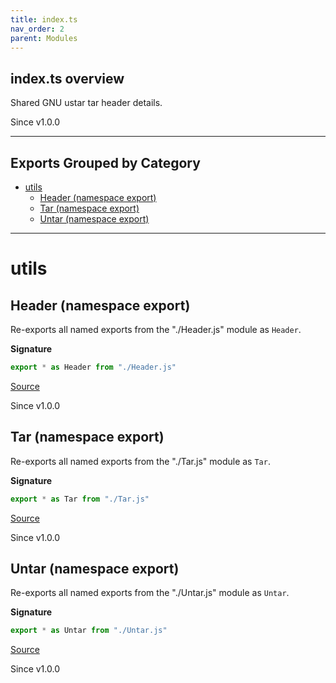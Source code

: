 ```yaml
---
title: index.ts
nav_order: 2
parent: Modules
---
```


## index.ts overview

Shared GNU ustar tar header details.

Since v1.0.0

---

## Exports Grouped by Category

- [utils](#utils)
  - [Header (namespace export)](#header-namespace-export)
  - [Tar (namespace export)](#tar-namespace-export)
  - [Untar (namespace export)](#untar-namespace-export)

---

# utils

## Header (namespace export)

Re-exports all named exports from the "./Header.js" module as `Header`.

**Signature**

```ts
export * as Header from "./Header.js"
```

[Source](https://github.com/leonitousconforti/eftar/tree/main/src/index.ts#L6)

Since v1.0.0

## Tar (namespace export)

Re-exports all named exports from the "./Tar.js" module as `Tar`.

**Signature**

```ts
export * as Tar from "./Tar.js"
```

[Source](https://github.com/leonitousconforti/eftar/tree/main/src/index.ts#L13)

Since v1.0.0

## Untar (namespace export)

Re-exports all named exports from the "./Untar.js" module as `Untar`.

**Signature**

```ts
export * as Untar from "./Untar.js"
```

[Source](https://github.com/leonitousconforti/eftar/tree/main/src/index.ts#L20)

Since v1.0.0
